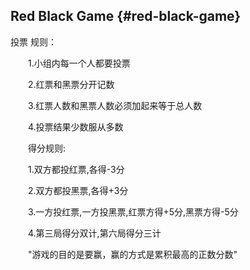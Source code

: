 ## Red Black Game {#red-black-game}

投票 规则：

　　1.小组内每一个人都要投票

　　2.红票和黑票分开记数

　　3.红票人数和黑票人数必须加起来等于总人数

　　4.投票结果少数服从多数

　　得分规则:

　　1.双方都投红票,各得-3分

　　2.双方都投黑票,各得+3分

　　3.一方投红票,一方投黑票,红票方得+5分,黑票方得-5分

　　4.第三局得分双计,第六局得分三计

　　&quot;游戏的目的是要赢，赢的方式是累积最高的正数分数&quot;